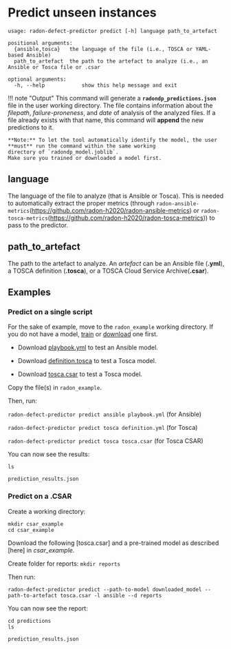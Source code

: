 # Predict unseen instances


```text
usage: radon-defect-predictor predict [-h] language path_to_artefact

positional arguments:
  {ansible,tosca}   the language of the file (i.e., TOSCA or YAML-based Ansible)
  path_to_artefact  the path to the artefact to analyze (i.e., an Ansible or Tosca file or .csar

optional arguments:
  -h, --help            show this help message and exit

```


!!! note "Output"
    This command will generate a **`radondp_predictions.json`** file in the user working directory.
    The file contains information about the *filepath*, *failure-proneness*, and *date* of analysis of the analyzed files.
    If a file already exists with that name, this command will **append** the new predictions to it.

    **Note:** To let the tool automatically identify the model, the user **must** run the command within the same working
    directory of `radondp_model.joblib`.
    Make sure you trained or downloaded a model first. 


## language
The language of the file to analyze (that is Ansible or Tosca).
This is needed to automatically extract the proper metrics (through ```radon-ansible-metrics```(https://github.com/radon-h2020/radon-ansible-metrics) or ```radon-tosca-metrics```(https://github.com/radon-h2020/radon-tosca-metrics)) to pass to the predictor.  

## path_to_artefact

The path to the artefact to analyze.
An *artefact* can be an Ansible file (**.yml**), a TOSCA definition (**.tosca**), or a TOSCA Cloud Service Archive(**.csar**).


## Examples

### Predict on a single script

For the sake of example, move to the `radon_example` working directory.
If you do not have a model, [train](https://radon-h2020.github.io/radon-defect-prediction-cli/cli/train/#Example)
or [download](https://radon-h2020.github.io/radon-defect-prediction-cli/cli/model/#Examples) one first.

* Download [playbook.yml](https://radon-h2020.github.io/radon-defect-prediction-cli/examples_resources/playbook.yml) to test 
an Ansible model.

* Download [definition.tosca](https://radon-h2020.github.io/radon-defect-prediction-cli/examples_resources/definition.tosca)
to test a Tosca model.

* Download [tosca.csar](https://radon-h2020.github.io/radon-defect-prediction-cli/examples_resources/tosca.csar)
to test a Tosca model.


Copy the file(s) in `radon_example`.

Then, run:

`radon-defect-predictor predict ansible playbook.yml` (for Ansible)

`radon-defect-predictor predict tosca definition.yml` (for Tosca)

`radon-defect-predictor predict tosca tosca.csar` (for Tosca CSAR)

You can now see the results:

```text
ls

prediction_results.json
```

### Predict on a .CSAR
Create a working directory:

```text
mkdir csar_example
cd csar_example
```

Download the following [tosca.csar] and a pre-trained model as described [here] in *csar_example*.

Create folder for reports: `mkdir reports`

Then run:

`radon-defect-predictor predict --path-to-model downloaded_model --path-to-artefact tosca.csar -l ansible --d reports`

You can now see the report:

```text
cd predictions
ls

prediction_results.json
```